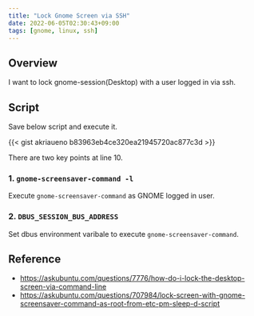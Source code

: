 ```yaml
---
title: "Lock Gnome Screen via SSH"
date: 2022-06-05T02:30:43+09:00
tags: [gnome, linux, ssh]
---
```


## Overview

I want to lock gnome-session(Desktop) with a user logged in via ssh.

## Script

Save below script and execute it.

{{< gist akriaueno b83963eb4ce320ea21945720ac877c3d >}}

There are two key points at line 10.

### 1. `gnome-screensaver-command -l`

Execute `gnome-screensaver-command` as GNOME logged in user.

### 2. `DBUS_SESSION_BUS_ADDRESS`

Set dbus environment varibale to execute `gnome-screensaver-command`.

## Reference

- https://askubuntu.com/questions/7776/how-do-i-lock-the-desktop-screen-via-command-line
- https://askubuntu.com/questions/707984/lock-screen-with-gnome-screensaver-command-as-root-from-etc-pm-sleep-d-script
